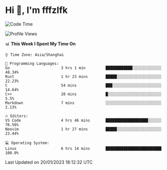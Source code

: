 # Hi 👋, I'm fffzlfk

<!--START_SECTION:waka-->
![Code Time](http://img.shields.io/badge/Code%20Time-39%20hrs%2048%20mins-blue)

![Profile Views](http://img.shields.io/badge/Profile%20Views-4-blue)

📊 **This Week I Spent My Time On** 

```text
⌚︎ Time Zone: Asia/Shanghai

💬 Programming Languages: 
Go                       3 hrs 1 min         ████████████░░░░░░░░░░░░░   48.34% 
Rust                     1 hr 23 mins        █████░░░░░░░░░░░░░░░░░░░░   22.23% 
C                        54 mins             ███░░░░░░░░░░░░░░░░░░░░░░   14.64% 
C++                      20 mins             █░░░░░░░░░░░░░░░░░░░░░░░░   5.5% 
Markdown                 7 mins              ░░░░░░░░░░░░░░░░░░░░░░░░░   2.13%

🔥 Editors: 
VS Code                  4 hrs 46 mins       ███████████████████░░░░░░   76.56% 
Neovim                   1 hr 27 mins        █████░░░░░░░░░░░░░░░░░░░░   23.44%

💻 Operating System: 
Linux                    6 hrs 14 mins       █████████████████████████   100.0%

```


 Last Updated on 20/01/2023 18:12:32 UTC
<!--END_SECTION:waka-->

